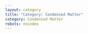 ```yaml
---
layout: category
title: "Category: Condensed Matter"
category: Condensed Matter
robots: noindex
---
```

